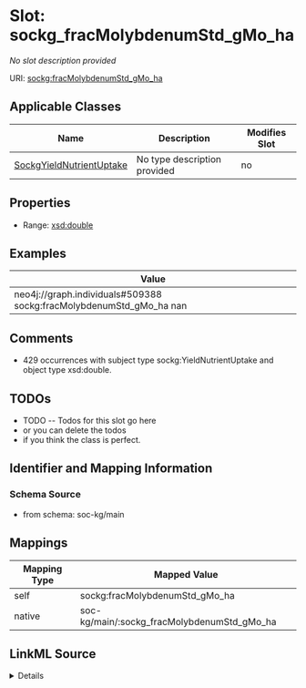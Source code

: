 

# Slot: sockg_fracMolybdenumStd_gMo_ha


_No slot description provided_





URI: [sockg:fracMolybdenumStd_gMo_ha](http://www.semanticweb.org/sockg/ontologies/2024/0/soil-carbon-ontology/fracMolybdenumStd_gMo_ha)



<!-- no inheritance hierarchy -->





## Applicable Classes

| Name | Description | Modifies Slot |
| --- | --- | --- |
| [SockgYieldNutrientUptake](../classes/SockgYieldNutrientUptake.md) | No type description provided |  no  |







## Properties

* Range: [xsd:double](http://www.w3.org/2001/XMLSchema#double)






## Examples

| Value |
| --- |
| neo4j://graph.individuals#509388 sockg:fracMolybdenumStd_gMo_ha nan |

## Comments

* 429 occurrences with subject type sockg:YieldNutrientUptake and object type xsd:double.

## TODOs

* TODO -- Todos for this slot go here
* or you can delete the todos
* if you think the class is perfect.

## Identifier and Mapping Information







### Schema Source


* from schema: soc-kg/main




## Mappings

| Mapping Type | Mapped Value |
| ---  | ---  |
| self | sockg:fracMolybdenumStd_gMo_ha |
| native | soc-kg/main/:sockg_fracMolybdenumStd_gMo_ha |




## LinkML Source

<details>
```yaml
name: sockg_fracMolybdenumStd_gMo_ha
description: No slot description provided
todos:
- TODO -- Todos for this slot go here
- or you can delete the todos
- if you think the class is perfect.
comments:
- 429 occurrences with subject type sockg:YieldNutrientUptake and object type xsd:double.
examples:
- value: neo4j://graph.individuals#509388 sockg:fracMolybdenumStd_gMo_ha nan
from_schema: soc-kg/main
rank: 1000
slot_uri: sockg:fracMolybdenumStd_gMo_ha
alias: sockg_fracMolybdenumStd_gMo_ha
domain_of:
- sockg_YieldNutrientUptake
range: double

```
</details>